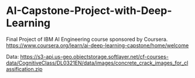 # AI-Capstone-Project-with-Deep-Learning

Final Project of IBM AI Engineering course sponsored by Coursera.
https://www.coursera.org/learn/ai-deep-learning-capstone/home/welcome


Data:
https://s3-api.us-geo.objectstorage.softlayer.net/cf-courses-data/CognitiveClass/DL0321EN/data/images/concrete_crack_images_for_classification.zip
